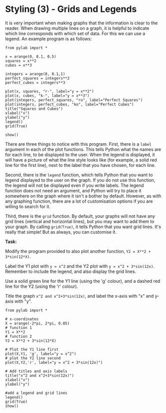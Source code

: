 # Styling (3) - Grids and Legends

It is very important when making graphs that the information is clear to the reader. When drawing multiple lines on a graph, it is helpful to indicate which line corresponds with which set of data. For this we can use a legend. An example program is as follows:

```
from pylab import *

x = arange(0, 8.1, 0.5)
squares = x**2
cubes = x**3

integers = arange(0, 8.1,1)
perfect_squares = integers**2
perfect_cubes = integers**3

plot(x, squares, "r-", label="y = x**2")
plot(x, cubes, "k-", label="y = x**3")
plot(integers, perfect_squares, "ro", label="Perfect Squares")
plot(integers, perfect_cubes, "ko", label="Perfect Cubes")
title("Squares and Cubes")
xlabel("x")
ylabel("y")
legend()
grid(True)

show()
```

There are three things to notice with this program. First, there is a `label` argument in each of the plot functions. This tells Python what the names are for each line, to be displayed to the user. When the legend is displayed, it will have a picture of what the line style looks like (for example, a solid red line for the first line), next to the label that you have chosen, for each line. 

Second, there is the `legend` function, which tells Python that you want to legend displayed to the user on the graph. If you do not use this function, the legend will not be displayed even if you write labels. The legend function does not need an argument, and Python will try to place it somewhere on the graph where it isn't a bother by default. However, as with any graphing function, there are a lot of customisation options if you are willing to search for it.

Third, there is the `grid` function. By default, your graphs will not have any grid lines (vertical and horizontal lines), but you may want to add them to your graph. By calling `grid(True)`, it tells Python that you want grid lines. It's really that simple! But as always, you can customise it.

**Task:**

Modify the program provided to also plot another function, `Y2 = X**2 + 3*sin(12*X)`.

Label the Y1 plot with `y = x^2` and the Y2 plot with `y = x^2 + 3*sin(12x)`. Remember to include the legend, and also display the grid lines.

Use a solid green line for the Y1 line (using the 'g' colour), and a dashed red line for the Y2 (using the 'r' colour).

Title the graph `x^2 and x^2+3*sin(12x)`, and label the x-axis with "x" and y-axis with "y".

````
from pylab import *

# x-coordinates
X = arange(-2*pi, 2*pi, 0.05)
# function 1
Y1 = X**2
# function 2
Y2 = X**2 + 3*sin(12*X)

# Plot the Y1 line first
plot(X,Y1, 'g', label="y = x^2")
# plot the Y2 line second
plot(X,Y2,'r', label="y = x^2 + 3*sin(12x)")

# Add titles and axis labels
title("x^2 and x^2+3*sin(12x)")
xlabel("x")
ylabel("y")

#add a legend and grid lines
legend()
grid(True)
show()
````
